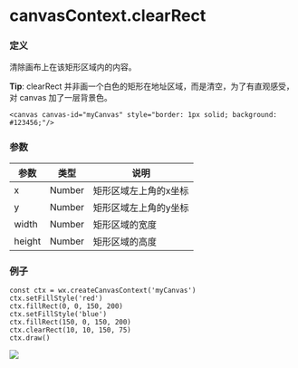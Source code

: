 <!-- https://developers.weixin.qq.com/miniprogram/dev/api/canvas/clear-rect.html -->

canvasContext.clearRect
=======================

### 定义

清除画布上在该矩形区域内的内容。

**Tip**: clearRect 并非画一个白色的矩形在地址区域，而是清空，为了有直观感受，对 canvas 加了一层背景色。

    <canvas canvas-id="myCanvas" style="border: 1px solid; background: #123456;"/>
    

### 参数

  参数     |  类型     |  说明          
-----------|-----------|----------------
  x        |  Number   |矩形区域左上角的x坐标
  y        |  Number   |矩形区域左上角的y坐标
  width    |  Number   | 矩形区域的宽度 
  height   |  Number   | 矩形区域的高度 

### 例子

    const ctx = wx.createCanvasContext('myCanvas')
    ctx.setFillStyle('red')
    ctx.fillRect(0, 0, 150, 200)
    ctx.setFillStyle('blue')
    ctx.fillRect(150, 0, 150, 200)
    ctx.clearRect(10, 10, 150, 75)
    ctx.draw()
    

![](https://mp.weixin.qq.com/debug/wxadoc/dev/image/canvas/clear-rect.png?t=2018413)
